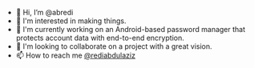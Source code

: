 - 👋 Hi, I’m @abredi
- 👀 I'm interested in making things.
- 🌱 I'm currently working on an Android-based password manager that protects account data with end-to-end encryption.
- 💞️ I'm looking to collaborate on a project with a great vision. 
- 📫 How to reach me [@rediabdulaziz](https://twitter.com/rediabdulaziz)

<!---
abredi/abredi is a ✨ special ✨ repository because its `README.md` (this file) appears on your GitHub profile.
You can click the Preview link to take a look at your changes.
--->

